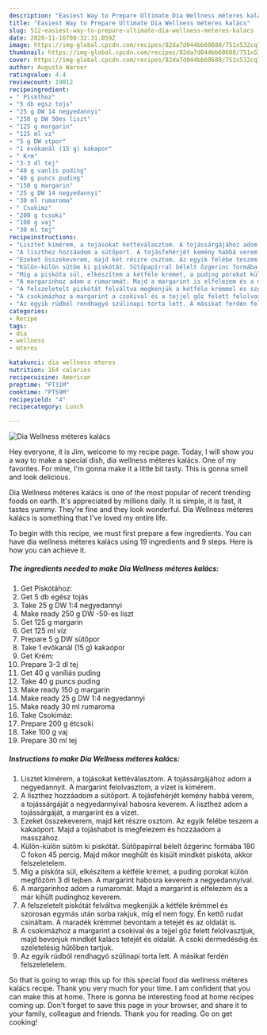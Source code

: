 ```yaml
---
description: "Easiest Way to Prepare Ultimate Dia Wellness méteres kalács"
title: "Easiest Way to Prepare Ultimate Dia Wellness méteres kalács"
slug: 512-easiest-way-to-prepare-ultimate-dia-wellness-meteres-kalacs
date: 2020-11-16T00:32:31.059Z
image: https://img-global.cpcdn.com/recipes/82da7d044bb60688/751x532cq70/dia-wellness-meteres-kalacs-recept-foto.jpg
thumbnail: https://img-global.cpcdn.com/recipes/82da7d044bb60688/751x532cq70/dia-wellness-meteres-kalacs-recept-foto.jpg
cover: https://img-global.cpcdn.com/recipes/82da7d044bb60688/751x532cq70/dia-wellness-meteres-kalacs-recept-foto.jpg
author: Augusta Warner
ratingvalue: 4.4
reviewcount: 19012
recipeingredient:
- " Piskthoz"
- "5 db egsz tojs"
- "25 g DW 14 negyedannyi"
- "250 g DW 50es liszt"
- "125 g margarin"
- "125 ml vz"
- "5 g DW stpor"
- "1 evőkanál (15 g) kakapor"
- " Krm"
- "3-3 dl tej"
- "40 g vanlis puding"
- "40 g puncs puding"
- "150 g margarin"
- "25 g DW 14 negyedannyi"
- "30 ml rumaroma"
- " Csokimz"
- "200 g tcsoki"
- "100 g vaj"
- "30 ml tej"
recipeinstructions:
- "Lisztet kimérem, a tojásokat kettéválasztom. A tojássárgájához adom a negyedannyit. A margarint felolvasztom, a vizet is kimérem."
- "A liszthez hozzáadom a sütőport. A tojásfehérjét kemény habbá verem, a tojássárgáját a negyedannyival habosra keverem. A liszthez adom a tojássárgáját, a margarint és a vizet."
- "Ezeket összekeverem, majd két részre osztom. Az egyik felébe teszem a kakaóport. Majd a tojáshabot is megfelezem és hozzáadom a masszához."
- "Külön-külön sütöm ki piskótát. Sütőpapírral bélelt őzgerinc formába 180 C fokon 45 percig. Majd mikor meghűlt és kisült mindkét piskóta, akkor felszeletelem."
- "Míg a piskóta sül, elkészítem a kétféle krémet, a puding porokat külön megfőzöm 3 dl tejben. A margarint habosra keverem a negyedannyival."
- "A margarinhoz adom a rumaromát. Majd a margarint is elfelezem és a már kihűlt pudinghoz keverem."
- "A felszeletelt piskótát felváltva megkenjük a kétféle krémmel és szorosan egymás után sorba rakjuk, míg el nem fogy. Én kettő rudat csináltam. A maradék krémmel bevontam a tetejét és az oldalát is."
- "A csokimázhoz a margarint a csokival és a tejjel gőz felett felolvasztjuk, majd bevonjuk mindkét kalács tetejét és oldalát. A csoki dermedéséig és szeletelésig hűtőben tartjuk."
- "Az egyik rúdból rendhagyó szülinapi torta lett. A másikat ferdén felszeletelem."
categories:
- Recipe
tags:
- dia
- wellness
- mteres

katakunci: dia wellness mteres 
nutrition: 164 calories
recipecuisine: American
preptime: "PT31M"
cooktime: "PT59M"
recipeyield: "4"
recipecategory: Lunch

---
```



![Dia Wellness méteres kalács](https://img-global.cpcdn.com/recipes/82da7d044bb60688/751x532cq70/dia-wellness-meteres-kalacs-recept-foto.jpg)

Hey everyone, it is Jim, welcome to my recipe page. Today, I will show you a way to make a special dish, dia wellness méteres kalács. One of my favorites. For mine, I'm gonna make it a little bit tasty. This is gonna smell and look delicious.

Dia Wellness méteres kalács is one of the most popular of recent trending foods on earth. It's appreciated by millions daily. It is simple, it is fast, it tastes yummy. They're fine and they look wonderful. Dia Wellness méteres kalács is something that I've loved my entire life.




To begin with this recipe, we must first prepare a few ingredients. You can have dia wellness méteres kalács using 19 ingredients and 9 steps. Here is how you can achieve it.

<!--inarticleads1-->

##### The ingredients needed to make Dia Wellness méteres kalács:

1. Get  Piskótához:
1. Get 5 db egész tojás
1. Take 25 g DW 1:4 negyedannyi
1. Make ready 250 g DW -50-es liszt
1. Get 125 g margarin
1. Get 125 ml víz
1. Prepare 5 g DW sütőpor
1. Take 1 evőkanál (15 g) kakaópor
1. Get  Krém:
1. Prepare 3-3 dl tej
1. Get 40 g vaníliás puding
1. Take 40 g puncs puding
1. Make ready 150 g margarin
1. Make ready 25 g DW 1:4 negyedannyi
1. Make ready 30 ml rumaroma
1. Take  Csokimáz:
1. Prepare 200 g étcsoki
1. Take 100 g vaj
1. Prepare 30 ml tej




<!--inarticleads2-->

##### Instructions to make Dia Wellness méteres kalács:

1. Lisztet kimérem, a tojásokat kettéválasztom. A tojássárgájához adom a negyedannyit. A margarint felolvasztom, a vizet is kimérem.
1. A liszthez hozzáadom a sütőport. A tojásfehérjét kemény habbá verem, a tojássárgáját a negyedannyival habosra keverem. A liszthez adom a tojássárgáját, a margarint és a vizet.
1. Ezeket összekeverem, majd két részre osztom. Az egyik felébe teszem a kakaóport. Majd a tojáshabot is megfelezem és hozzáadom a masszához.
1. Külön-külön sütöm ki piskótát. Sütőpapírral bélelt őzgerinc formába 180 C fokon 45 percig. Majd mikor meghűlt és kisült mindkét piskóta, akkor felszeletelem.
1. Míg a piskóta sül, elkészítem a kétféle krémet, a puding porokat külön megfőzöm 3 dl tejben. A margarint habosra keverem a negyedannyival.
1. A margarinhoz adom a rumaromát. Majd a margarint is elfelezem és a már kihűlt pudinghoz keverem.
1. A felszeletelt piskótát felváltva megkenjük a kétféle krémmel és szorosan egymás után sorba rakjuk, míg el nem fogy. Én kettő rudat csináltam. A maradék krémmel bevontam a tetejét és az oldalát is.
1. A csokimázhoz a margarint a csokival és a tejjel gőz felett felolvasztjuk, majd bevonjuk mindkét kalács tetejét és oldalát. A csoki dermedéséig és szeletelésig hűtőben tartjuk.
1. Az egyik rúdból rendhagyó szülinapi torta lett. A másikat ferdén felszeletelem.




So that is going to wrap this up for this special food dia wellness méteres kalács recipe. Thank you very much for your time. I am confident that you can make this at home. There is gonna be interesting food at home recipes coming up. Don't forget to save this page in your browser, and share it to your family, colleague and friends. Thank you for reading. Go on get cooking!
